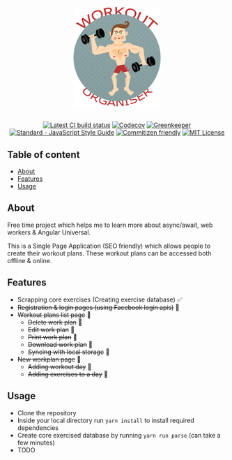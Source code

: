 
<p align="center">
  <a href="https://github.com/SlimDogs/workout-organiser"><img src="https://github.com/SlimDogs/workout-organiser/blob/master/docs/assets/logo.png?raw=true" alt="Workout organiser" width="200px"></a>
  <br>
  <br>
</p>

<p align="center">
  <a href="#" target="_blank"><img src="https://travis-ci.org/SlimDogs/workout-organiser.svg?branch=master" alt="Latest CI build status" title="Latest CI build status"></a>
  <a href="https://codecov.io/gh/SlimDogs/workout-organiser"><img src="https://codecov.io/gh/SlimDogs/workout-organiser/branch/master/graph/badge.svg" alt="Codecov" /></a>
  <a href="https://greenkeeper.io" target="_blank"><img src="https://badges.greenkeeper.io/SlimDogs/workout-organiser.svg" alt="Greenkeeper" title="Greenkeeper"></a>
  <a href="https://standardjs.com" target="_blank"><img src="https://img.shields.io/badge/code_style-standard-brightgreen.svg" alt="Standard - JavaScript Style Guide" title="Standard - JavaScript Style Guide"></a>
  <a href="http://commitizen.github.io/cz-cli" target="_blank"><img src="https://img.shields.io/badge/commitizen-friendly-brightgreen.svg" alt="Commitizen friendly" title="Commitizen friendly"></a>
  <a href="https://opensource.org/licenses/MIT" target="_blank"><img src="https://img.shields.io/badge/license-MIT-blue.svg" alt="MIT License" title="MIT License"></a>
</p>

## Table of content
- [About](#about)
- [Features](#features)
- [Usage](#usage)

## About
Free time project which helps me to learn more about async/await, web workers & Angular Universal.

This is a Single Page Application (SEO friendly) which allows people to create their workout plans. These workout plans can be accessed both offline & online.

## Features
- Scrapping core exercises (Creating exercise database) ✅
- ~~Registration & login pages (using Facebook login apis)~~ 🔨
- ~~Workout plans list page~~ 🔨
  - ~~Delete work plan~~ 🔨
  - ~~Edit work plan~~ 🔨
  - ~~Print work plan~~ 🔨
  - ~~Download work plan~~ 🔨
  - ~~Syncing with local storage~~ 🔨
- ~~New workplan page~~ 🔨
  - ~~Adding workout day~~ 🔨
  - ~~Adding exercises to a day~~ 🔨

## Usage
- Clone the repository
- Inside your local directory run `yarn install` to install required dependencies
- Create core exercised database by running `yarn run parse` (can take a few minutes)
- TODO
